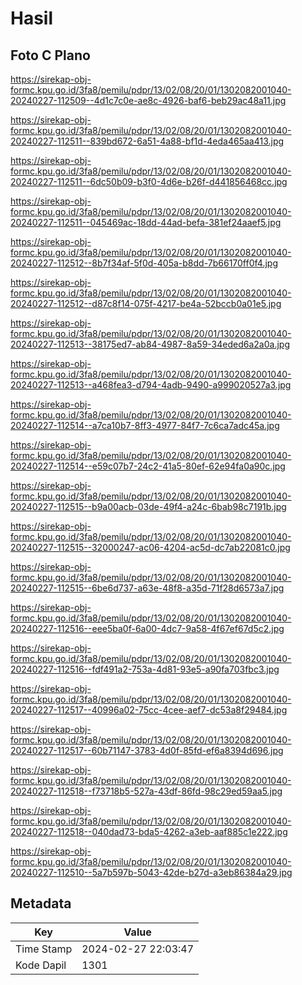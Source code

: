 # Hasil

## Foto C Plano

https://sirekap-obj-formc.kpu.go.id/3fa8/pemilu/pdpr/13/02/08/20/01/1302082001040-20240227-112509--4d1c7c0e-ae8c-4926-baf6-beb29ac48a11.jpg

https://sirekap-obj-formc.kpu.go.id/3fa8/pemilu/pdpr/13/02/08/20/01/1302082001040-20240227-112511--839bd672-6a51-4a88-bf1d-4eda465aa413.jpg

https://sirekap-obj-formc.kpu.go.id/3fa8/pemilu/pdpr/13/02/08/20/01/1302082001040-20240227-112511--6dc50b09-b3f0-4d6e-b26f-d441856468cc.jpg

https://sirekap-obj-formc.kpu.go.id/3fa8/pemilu/pdpr/13/02/08/20/01/1302082001040-20240227-112511--045469ac-18dd-44ad-befa-381ef24aaef5.jpg

https://sirekap-obj-formc.kpu.go.id/3fa8/pemilu/pdpr/13/02/08/20/01/1302082001040-20240227-112512--8b7f34af-5f0d-405a-b8dd-7b66170ff0f4.jpg

https://sirekap-obj-formc.kpu.go.id/3fa8/pemilu/pdpr/13/02/08/20/01/1302082001040-20240227-112512--d87c8f14-075f-4217-be4a-52bccb0a01e5.jpg

https://sirekap-obj-formc.kpu.go.id/3fa8/pemilu/pdpr/13/02/08/20/01/1302082001040-20240227-112513--38175ed7-ab84-4987-8a59-34eded6a2a0a.jpg

https://sirekap-obj-formc.kpu.go.id/3fa8/pemilu/pdpr/13/02/08/20/01/1302082001040-20240227-112513--a468fea3-d794-4adb-9490-a999020527a3.jpg

https://sirekap-obj-formc.kpu.go.id/3fa8/pemilu/pdpr/13/02/08/20/01/1302082001040-20240227-112514--a7ca10b7-8ff3-4977-84f7-7c6ca7adc45a.jpg

https://sirekap-obj-formc.kpu.go.id/3fa8/pemilu/pdpr/13/02/08/20/01/1302082001040-20240227-112514--e59c07b7-24c2-41a5-80ef-62e94fa0a90c.jpg

https://sirekap-obj-formc.kpu.go.id/3fa8/pemilu/pdpr/13/02/08/20/01/1302082001040-20240227-112515--b9a00acb-03de-49f4-a24c-6bab98c7191b.jpg

https://sirekap-obj-formc.kpu.go.id/3fa8/pemilu/pdpr/13/02/08/20/01/1302082001040-20240227-112515--32000247-ac06-4204-ac5d-dc7ab22081c0.jpg

https://sirekap-obj-formc.kpu.go.id/3fa8/pemilu/pdpr/13/02/08/20/01/1302082001040-20240227-112515--6be6d737-a63e-48f8-a35d-71f28d6573a7.jpg

https://sirekap-obj-formc.kpu.go.id/3fa8/pemilu/pdpr/13/02/08/20/01/1302082001040-20240227-112516--eee5ba0f-6a00-4dc7-9a58-4f67ef67d5c2.jpg

https://sirekap-obj-formc.kpu.go.id/3fa8/pemilu/pdpr/13/02/08/20/01/1302082001040-20240227-112516--fdf491a2-753a-4d81-93e5-a90fa703fbc3.jpg

https://sirekap-obj-formc.kpu.go.id/3fa8/pemilu/pdpr/13/02/08/20/01/1302082001040-20240227-112517--40996a02-75cc-4cee-aef7-dc53a8f29484.jpg

https://sirekap-obj-formc.kpu.go.id/3fa8/pemilu/pdpr/13/02/08/20/01/1302082001040-20240227-112517--60b71147-3783-4d0f-85fd-ef6a8394d696.jpg

https://sirekap-obj-formc.kpu.go.id/3fa8/pemilu/pdpr/13/02/08/20/01/1302082001040-20240227-112518--f73718b5-527a-43df-86fd-98c29ed59aa5.jpg

https://sirekap-obj-formc.kpu.go.id/3fa8/pemilu/pdpr/13/02/08/20/01/1302082001040-20240227-112518--040dad73-bda5-4262-a3eb-aaf885c1e222.jpg

https://sirekap-obj-formc.kpu.go.id/3fa8/pemilu/pdpr/13/02/08/20/01/1302082001040-20240227-112510--5a7b597b-5043-42de-b27d-a3eb86384a29.jpg


## Metadata

| Key        | Value               |
| ---------- | ------------------- |
| Time Stamp | 2024-02-27 22:03:47 |
| Kode Dapil | 1301                |



